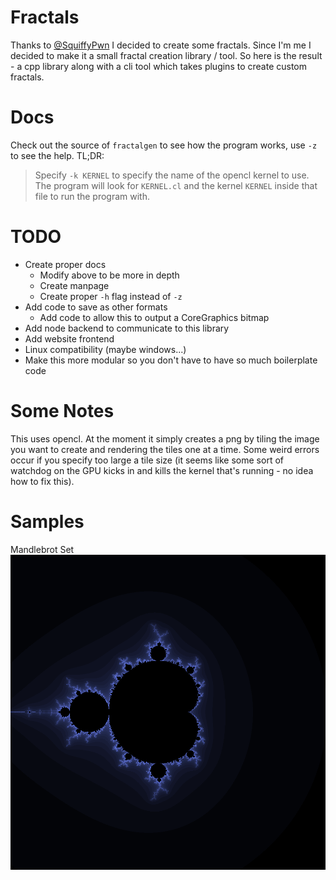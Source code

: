 # Fractals

Thanks to [@SquiffyPwn](https://twitter.com/squiffypwn) I decided to create some fractals. Since I'm me I decided to make it a small fractal creation library / tool. So here is the result - a cpp library along with a cli tool which takes plugins to create custom fractals.

# Docs

Check out the source of `fractalgen` to see how the program works, use `-z` to see the help. TL;DR:
> Specify `-k KERNEL` to specify the name of the opencl kernel to use. The program will look for `KERNEL.cl` and the kernel `KERNEL` inside that file to run the program with.

# TODO

- Create proper docs
  - Modify above to be more in depth
  - Create manpage
  - Create proper `-h` flag instead of `-z`
- Add code to save as other formats
  - Add code to allow this to output a CoreGraphics bitmap
- Add node backend to communicate to this library
- Add website frontend
- Linux compatibility (maybe windows...)
- Make this more modular so you don't have to have so much boilerplate code

# Some Notes

This uses opencl. At the moment it simply creates a png by tiling the image you want to create and rendering the tiles one at a time. Some weird errors occur if you specify too large a tile size (it seems like some sort of watchdog on the GPU kicks in and kills the kernel that's running - no idea how to fix this).

# Samples

Mandlebrot Set
![Mandlebrot Set](mandlebrotsample.png)

